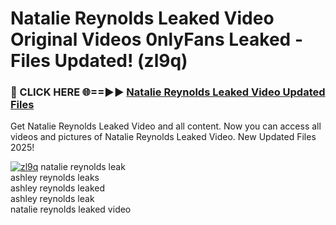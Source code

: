 # Natalie Reynolds Leaked Video Original Videos 0nlyFans Leaked - Files Updated! (zl9q)

<h3>🔴 CLICK HERE 🌐==►► <a href="https://tinyurl.com/2wckxsce" rel="nofollow">Natalie Reynolds Leaked Video Updated Files</a></h3>

Get Natalie Reynolds Leaked Video and all content. Now you can access all videos and pictures of Natalie Reynolds Leaked Video. New Updated Files 2025!

[![zl9q](https://i.imgur.com/AFduVYN.gif)](https://tinyurl.com/2wckxsce)
natalie reynolds leak<br>
ashley reynolds leaks<br>
ashley reynolds leaked<br>
ashley reynolds leak<br>
natalie reynolds leaked video